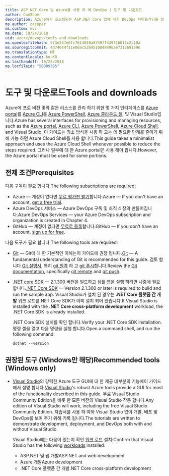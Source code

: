 ```yaml
---
title: ASP.NET Core 및 Azure를 사용 하 여 DevOps | 도구 및 다운로드
author: CamSoper
description: Azure에서 호스팅되는 ASP.NET Core 앱에 대한 DevOps 파이프라인을 빌드하는 방법에 대한 종단 간 지침을 제공하는 가이드입니다.
ms.author: casoper
ms.custom: mvc
ms.date: 10/24/2018
uid: azure/devops/tools-and-downloads
ms.openlocfilehash: 573e257e6fc7614010a8749ff439f16011c2c10a
ms.sourcegitcommit: 4d74644f11e0dac52b4510048490ae731c691496
ms.translationtype: MT
ms.contentlocale: ko-KR
ms.lasthandoff: 10/25/2018
ms.locfileid: "50089385"
---
```

# <a name="tools-and-downloads"></a><span data-ttu-id="91bb9-103">도구 및 다운로드</span><span class="sxs-lookup"><span data-stu-id="91bb9-103">Tools and downloads</span></span>

<span data-ttu-id="91bb9-104">Azure에 프로 비전 및와 같은 리소스를 관리 하기 위한 몇 가지 인터페이스를 [Azure portal](https://portal.azure.com)를 [Azure CLI](/cli/azure/)를 [Azure PowerShell](/powershell/azure/overview), [Azure 클라우드 셸](https://shell.azure.com/bash), 및 Visual Studio입니다.</span><span class="sxs-lookup"><span data-stu-id="91bb9-104">Azure has several interfaces for provisioning and managing resources, such as the [Azure portal](https://portal.azure.com), [Azure CLI](/cli/azure/), [Azure PowerShell](/powershell/azure/overview), [Azure Cloud Shell](https://shell.azure.com/bash), and Visual Studio.</span></span> <span data-ttu-id="91bb9-105">이 가이드는 최소 방식을 사용 하 고는 데 필요한 단계를 줄이기 위해 가능 하면 Azure Cloud Shell를 사용 합니다.</span><span class="sxs-lookup"><span data-stu-id="91bb9-105">This guide takes a minimalist approach and uses the Azure Cloud Shell whenever possible to reduce the steps required.</span></span> <span data-ttu-id="91bb9-106">그러나 일부에 대 한 Azure portal은 사용 해야 합니다.</span><span class="sxs-lookup"><span data-stu-id="91bb9-106">However, the Azure portal must be used for some portions.</span></span>

## <a name="prerequisites"></a><span data-ttu-id="91bb9-107">전제 조건</span><span class="sxs-lookup"><span data-stu-id="91bb9-107">Prerequisites</span></span>

<span data-ttu-id="91bb9-108">다음 구독이 필요 합니다.</span><span class="sxs-lookup"><span data-stu-id="91bb9-108">The following subscriptions are required:</span></span>

* <span data-ttu-id="91bb9-109">Azure &mdash; 계정이 없다면 [무료 평가판 받기](https://azure.microsoft.com/free/)합니다.</span><span class="sxs-lookup"><span data-stu-id="91bb9-109">Azure &mdash; If you don't have an account, [get a free trial](https://azure.microsoft.com/free/).</span></span>
* <span data-ttu-id="91bb9-110">Azure DevOps 서비스 &mdash; Azure DevOps 구독 및 조직 4 장의 만들어집니다.</span><span class="sxs-lookup"><span data-stu-id="91bb9-110">Azure DevOps Services &mdash; your Azure DevOps subscription and organization is created in Chapter 4.</span></span>
* <span data-ttu-id="91bb9-111">GitHub &mdash; 계정이 없다면 [무료로 등록](https://github.com/join)합니다.</span><span class="sxs-lookup"><span data-stu-id="91bb9-111">GitHub &mdash; If you don't have an account, [sign up for free](https://github.com/join).</span></span>

<span data-ttu-id="91bb9-112">다음 도구가 필요 합니다.</span><span class="sxs-lookup"><span data-stu-id="91bb9-112">The following tools are required:</span></span>

* <span data-ttu-id="91bb9-113">[Git](https://git-scm.com/downloads) &mdash; Git에 대 한 기본적인 이해는이 가이드에 권장 됩니다.</span><span class="sxs-lookup"><span data-stu-id="91bb9-113">[Git](https://git-scm.com/downloads) &mdash; A fundamental understanding of Git is recommended for this guide.</span></span> <span data-ttu-id="91bb9-114">검토 합니다 [Git 설명서](https://git-scm.com/doc), 특히 [git 원격](https://git-scm.com/docs/git-remote) 하 고 [git 푸시](https://git-scm.com/docs/git-push)합니다.</span><span class="sxs-lookup"><span data-stu-id="91bb9-114">Review the [Git documentation](https://git-scm.com/doc), specifically [git remote](https://git-scm.com/docs/git-remote) and [git push](https://git-scm.com/docs/git-push).</span></span>
* <span data-ttu-id="91bb9-115">[.NET core SDK](https://www.microsoft.com/net/download/) &mdash; 2.1.300 버전을 빌드하고 샘플 앱을 실행 하려면 나중에 필요 합니다.</span><span class="sxs-lookup"><span data-stu-id="91bb9-115">[.NET Core SDK](https://www.microsoft.com/net/download/) &mdash; Version 2.1.300 or later is required to build and run the sample app.</span></span> <span data-ttu-id="91bb9-116">Visual Studio가 설치 된 경우는 **.NET Core 플랫폼 간 개발** 워크 로드를.NET Core SDK가 이미 설치 되어 있습니다.</span><span class="sxs-lookup"><span data-stu-id="91bb9-116">If Visual Studio is installed with the **.NET Core cross-platform development** workload, the .NET Core SDK is already installed.</span></span>

    <span data-ttu-id="91bb9-117">.NET Core SDK 설치를 확인 합니다.</span><span class="sxs-lookup"><span data-stu-id="91bb9-117">Verify your .NET Core SDK installation.</span></span> <span data-ttu-id="91bb9-118">명령 셸을 열고 다음 명령을 실행 합니다.</span><span class="sxs-lookup"><span data-stu-id="91bb9-118">Open a command shell, and run the following command:</span></span>

    ```console
    dotnet --version
    ```

## <a name="recommended-tools-windows-only"></a><span data-ttu-id="91bb9-119">권장된 도구 (Windows만 해당)</span><span class="sxs-lookup"><span data-stu-id="91bb9-119">Recommended tools (Windows only)</span></span>

* <span data-ttu-id="91bb9-120">[Visual Studio](https://www.visualstudio.com/)의 강력한 Azure 도구 GUI에 대 한 제공 대부분의 기능에이 가이드에서 설명 합니다.</span><span class="sxs-lookup"><span data-stu-id="91bb9-120">[Visual Studio](https://www.visualstudio.com/)'s robust Azure tools provide a GUI for most of the functionality described in this guide.</span></span> <span data-ttu-id="91bb9-121">무료 Visual Studio Community Edition을 비롯 한 모든 버전의 Visual Studio 작동 합니다.</span><span class="sxs-lookup"><span data-stu-id="91bb9-121">Any edition of Visual Studio will work, including the free Visual Studio Community Edition.</span></span> <span data-ttu-id="91bb9-122">자습서를 사용 하 여와 Visual Studio 없이 개발, 배포 및 DevOps를 보여 주기 위해 기록 됩니다.</span><span class="sxs-lookup"><span data-stu-id="91bb9-122">The tutorials are written to demonstrate development, deployment, and DevOps both with and without Visual Studio.</span></span>

  <span data-ttu-id="91bb9-123">Visual Studio에는 다음이 있는지 확인 [워크 로드](/visualstudio/install/modify-visual-studio) 설치:</span><span class="sxs-lookup"><span data-stu-id="91bb9-123">Confirm that Visual Studio has the following [workloads](/visualstudio/install/modify-visual-studio) installed:</span></span>

  * <span data-ttu-id="91bb9-124">ASP.NET 및 웹 개발</span><span class="sxs-lookup"><span data-stu-id="91bb9-124">ASP.NET and web development</span></span>
  * <span data-ttu-id="91bb9-125">Azure 개발</span><span class="sxs-lookup"><span data-stu-id="91bb9-125">Azure development</span></span>
  * <span data-ttu-id="91bb9-126">.NET Core 플랫폼 간 개발</span><span class="sxs-lookup"><span data-stu-id="91bb9-126">.NET Core cross-platform development</span></span>
